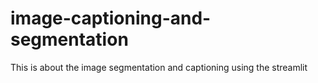 # image-captioning-and-segmentation
This is about the image segmentation and captioning using the streamlit
